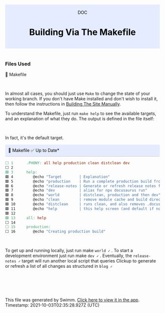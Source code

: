 <div align="center" style="background-color: #e5ecff; color: black"><br/><div>DOC</div><h1>Building Via The Makefile</h1><br/></div>
<br/>

### Files Used
📄 Makefile


<br/>

In almost all cases, you should just use `Make` to change the state of your working branch. If you don't have Make installed and don't wish to install it, then follow the instructions in [Building The Site Manually](https://swimm.io/link?l=c3dpbW0lM0ElMkYlMkZyZXBvcyUyRloybDBhSFZpSlROQkpUTkJaRzlqY3k1emQybHRiUzVwYnlVelFTVXpRWE4zYVcxdGFXOCUzRCUyRmRvY3MlMkZSbWx5Mg==).

To understand the Makefile, just run `make help` to see the available targets, and an explanation of what they do. The output is defined in the file itself:

<br/>

In fact, it's the default target.

<div style="background: #e5ecff; padding: 10px 10px 10px 10px; border-bottom: 1px solid #c1c7d0; border-radius: 4px; color: black">    📄 Makefile ✅ Up to Date*

   </div>

```makefile
⬜ 1      .PHONY: all help production clean distclean dev
⬜ 2      
🟩 3      help:
🟩 4      	@echo "Target        | Explanation"
🟩 5      	@echo "production    | Run a complete production build from scratch."
🟩 6      	@echo "release-notes | Generate or refresh release notes from clickup"
🟩 7      	@echo "dev           | alias for npx docusaurus run"
🟩 8      	@echo "world         | distclean, production and then dev"
🟩 9      	@echo "clean         | remove module cache and build directories"
🟩 10     	@echo "distclean     | runs clean, and also removes .docusaurus and lockfiles"
🟩 11     	@echo "help          | this help screen (and default if no other argument is given)"
🟩 12     
🟩 13     all: help
⬜ 14     
⬜ 15     production:
⬜ 16     	@echo "Creating production build"
```
<br/>

To get up and running locally, just run make `world ✓` . To start a development environment just run make `dev ✓` . Eventually, the `release-notes ✓` target will run another local script that queries Clickup to generate or refresh a list of all changes as structured in `blog ✓`

<br/>

<br/><br/>

This file was generated by Swimm. [Click here to view it in the app](https://swimm.io/link?l=c3dpbW0lM0ElMkYlMkZyZXBvcyUyRloybDBhSFZpSlROQkpUTkJaRzlqY3k1emQybHRiUzVwYnlVelFTVXpRWE4zYVcxdGFXOCUzRCUyRmRvY3MlMkZXOEQyQQ==). Timestamp: 2021-10-03T02:35:28.927Z (UTC)
